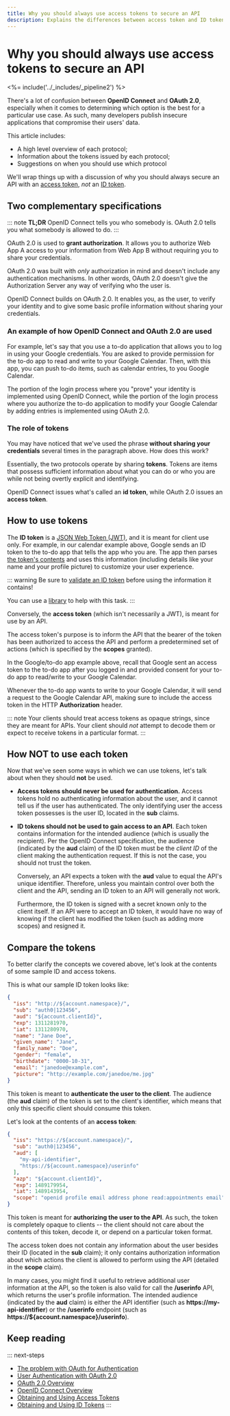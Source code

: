 ```yaml
---
title: Why you should always use access tokens to secure an API
description: Explains the differences between access token and ID token and why the later should never be used to secure an API.
---
```

# Why you should always use access tokens to secure an API

<%= include('../_includes/_pipeline2') %>

There's a lot of confusion between **OpenID Connect** and **OAuth 2.0**, especially when it comes to determining which option is the best for a particular use case. As such, many developers publish insecure applications that compromise their users' data.

This article includes:

* A high level overview of each protocol;
* Information about the tokens issued by each protocol;
* Suggestions on when you should use which protocol

We'll wrap things up with a discussion of why you should always secure an API with an [access token](/tokens/access-token), *not* an [ID token](/tokens/id-token).

## Two complementary specifications

::: note
**TL;DR**
OpenID Connect tells you who somebody is. OAuth 2.0 tells you what somebody is allowed to do.
:::

OAuth 2.0 is used to __grant authorization__. It allows you to authorize Web App A access to your information from Web App B without requiring you to share your credentials.

OAuth 2.0 was built with _only_ authorization in mind and doesn't include any authentication mechanisms. In other words, OAuth 2.0 doesn't give the Authorization Server any way of verifying who the user is.

OpenID Connect builds on OAuth 2.0. It enables you, as the user, to verify your identity and to give some basic profile information without sharing your credentials.

### An example of how OpenID Connect and OAuth 2.0 are used

For example, let's say that you use a to-do application that allows you to log in using your Google credentials. You are asked to provide permission for the to-do app to read and write to your Google Calendar. Then, with this app, you can push to-do items, such as calendar entries, to you Google Calendar.

The portion of the login process where you "prove" your identity is implemented using OpenID Connect, while the portion of the login process where you authorize the to-do application to modify your Google Calendar by adding entries is implemented using OAuth 2.0. 

### The role of tokens

You may have noticed that we've used the phrase **without sharing your credentials** several times in the paragraph above. How does this work?

Essentially, the two protocols operate by sharing **tokens**. Tokens are items that possess sufficient information about what you can do or who you are while not being overtly explicit and identifying.

OpenID Connect issues what's called an **id token**, while OAuth 2.0 issues an **access token**.

## How to use tokens

The **ID token** is a [JSON Web Token (JWT)](/jwt), and it is meant for client use only. For example, in our calendar example above, Google sends an ID token to the to-do app that tells the app who you are. The app then parses [the token's contents](https://openid.net/specs/openid-connect-core-1_0.html#StandardClaims) and uses this information (including details like your name and your profile picture) to customize your user experience.

::: warning
Be sure to [validate an ID token](/tokens/id-token#validate-an-id-token) before using the information it contains!

You can use a [library](https://jwt.io/#libraries-io) to help with this task.
:::

Conversely, the **access token** (which isn't necessarily a JWT), is meant for use by an API.

The access token's purpose is to inform the API that the bearer of the token has been authorized to access the API and perform a predetermined set of actions (which is specified by the **scopes** granted).

In the Google/to-do app example above, recall that Google sent an access token to the to-do app after you logged in and provided consent for your to-do app to read/write to your Google Calendar.

Whenever the to-do app wants to write to your Google Calendar, it will send a request to the Google Calendar API, making sure to include the access token in the HTTP **Authorization** header.

::: note
Your clients should treat access tokens as opaque strings, since they are meant for APIs. Your client should *not* attempt to decode them or expect to receive tokens in a particular format.
:::

## How NOT to use each token

Now that we've seen some ways in which we can use tokens, let's talk about when they should **not** be used.

* **Access tokens should never be used for authentication.** Access tokens hold no authenticating information about the user, and it cannot tell us if the user has authenticated. The only identifying user the access token possesses is the user ID, located in the **sub** claims.

* **ID tokens should not be used to gain access to an API**. Each token contains information for the intended audience (which is usually the recipient). Per the OpenID Connect specification, the audience (indicated by the **aud** claim) of the ID token must be the *client ID* of the client making the authentication request. If this is not the case, you should not trust the token.

  Conversely, an API expects a token with the **aud** value to equal the API's unique identifier. Therefore, unless you maintain control over both the client and the API, sending an ID token to an API will generally not work.
  
  Furthermore, the ID token is signed with a secret known only to the client itself. If an API were to accept an ID token, it would have no way of knowing if the client has modified the token (such as adding more scopes) and resigned it.

## Compare the tokens

To better clarify the concepts we covered above, let's look at the contents of some sample ID and access tokens.

This is what our sample ID token looks like:

```json
{
  "iss": "http://${account.namespace}/",
  "sub": "auth0|123456",
  "aud": "${account.clientId}",
  "exp": 1311281970,
  "iat": 1311280970,
  "name": "Jane Doe",
  "given_name": "Jane",
  "family_name": "Doe",
  "gender": "female",
  "birthdate": "0000-10-31",
  "email": "janedoe@example.com",
  "picture": "http://example.com/janedoe/me.jpg"
}
```

This token is meant to **authenticate the user to the client**. The audience (the **aud** claim) of the token is set to the client's identifier, which means that only this specific client should consume this token.

Let's look at the contents of an **access token**:

```json
{
  "iss": "https://${account.namespace}/",
  "sub": "auth0|123456",
  "aud": [
    "my-api-identifier",
    "https://${account.namespace}/userinfo"
  ],
  "azp": "${account.clientId}",
  "exp": 1489179954,
  "iat": 1489143954,
  "scope": "openid profile email address phone read:appointments email"
}
```

This token is meant for __authorizing the user to the API__. As such, the token is completely opaque to clients -- the client should not care about the contents of this token, decode it, or depend on a particular token format. 

The access token does not contain any information about the user besides their ID (located in the **sub** claim); it only contains authorization information about which actions the client is allowed to perform using the API (detailed in the **scope** claim).

In many cases, you might find it useful to retrieve additional user information at the API, so the token is also valid for call the **/userinfo** API, which returns the user's profile information. The intended audience (indicated by the **aud** claim) is either the API identifier (such as **https://my-api-identifier**) or the **/userinfo** endpoint (such as **https://${account.namespace}/userinfo**).

## Keep reading

::: next-steps
* [The problem with OAuth for Authentication](http://www.thread-safe.com/2012/01/problem-with-oauth-for-authentication.html)
* [User Authentication with OAuth 2.0](https://oauth.net/articles/authentication/)
* [OAuth 2.0 Overview](/protocols/oauth2)
* [OpenID Connect Overview](/protocols/oidc)
* [Obtaining and Using Access Tokens](/tokens/access-token)
* [Obtaining and Using ID Tokens](/tokens/id-token)
:::
